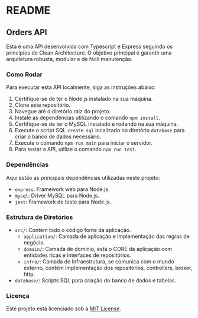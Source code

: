 # README

## Orders API

Esta é uma API desenvolvida com Typescript e Express seguindo os princípios de Clean Architecture. O objetivo principal é garantir uma arquitetura robusta, modular e de fácil manutenção.

### Como Rodar

Para executar esta API localmente, siga as instruções abaixo:

1. Certifique-se de ter o Node.js instalado na sua máquina.
2. Clone este repositório.
3. Navegue até o diretório raiz do projeto.
4. Instale as dependências utilizando o comando `npm install`.
5. Certifique-se de ter o MySQL instalado e rodando na sua máquina.
6. Execute o script SQL `create.sql` localizado no diretório `database` para criar o banco de dados necessário.
7. Execute o comando `npm run main` para iniciar o servidor.
8. Para testar a API, utilize o comando `npm run test`.

### Dependências

Aqui estão as principais dependências utilizadas neste projeto:

- `express`: Framework web para Node.js.
- `mysql`: Driver MySQL para Node.js.
- `jest`: Framework de teste para Node.js.

### Estrutura de Diretórios

- `src/`: Contém todo o código fonte da aplicação.
  - `application/`: Camada de aplicação e implementação das regras de negócio.
  - `domain/`: Camada de domínio, está o CORE da aplicação com entidades ricas e interfaces de repositórios.
  - `infra/`: Camada de Infraestrutura, se comunica com o mundo externo, contém implementação dos repositórios, controllers, broker, http.
- `database/`: Scripts SQL para criação do banco de dados e tabelas.


### Licença

Este projeto está licenciado sob a [MIT License](LICENSE).
